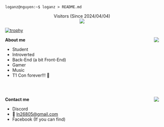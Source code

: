 ```console
loganz@nguyen:~$ loganz > README.md
```

<p align="center">
Visitors (Since 2024/04/04)<br>
<img src="https://moe-counter.glitch.me/get/@ZLoganZ?theme=moebooru-h" />
</p>

[![trophy](https://github-profile-trophy.vercel.app/?username=ZLoganZ&theme=onedark)](https://github.com/ryo-ma/github-profile-trophy)

**About me**
<img align="right" src="https://github-readme-stats.vercel.app/api?username=ZLoganZ&theme=tokyonight&show_icons=true&hide_border=true&bg_color=00000000&include_all_commits=true" />

- Student
- Introverted
- Back-End (a bit Front-End)
- Gamer
- Music
- T1 Con forever!!! 🌸

<br>
<br>

**Contact me**
<img align="right" src="https://lanyard.kyrie25.me/api/422753913704546306?useDisplayName=true&gradient=ffb3eb-ffc4f2-ffd5f8-ffe6ff" />

- Discord
- 📧 [ln26805@gmail.com](mailto:ln26805@gmail.com)
- Facebook (If you can find)
